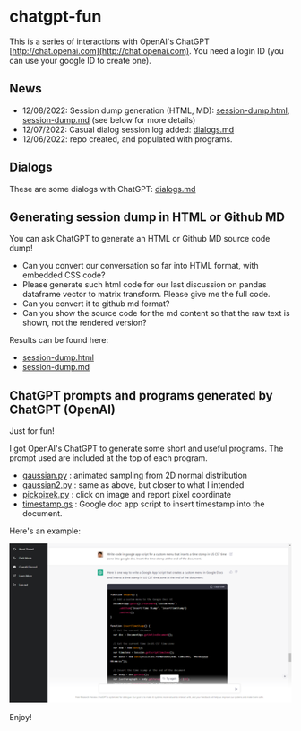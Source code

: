 # chatgpt-fun

This is a series of interactions with OpenAI's ChatGPT [http://chat.openai.com](http://chat.openai.com). You need a login ID (you can use your google ID to create one).

## News

* 12/08/2022: Session dump generation (HTML, MD): [session-dump.html](session-dump.html), [session-dump.md](session-dump.md) (see below for more details)
* 12/07/2022: Casual dialog session log added: [dialogs.md](dialogs.md) 
* 12/06/2022: repo created, and populated with programs.

## Dialogs 

These are some dialogs with ChatGPT: [dialogs.md](dialogs.md)

## Generating session dump in HTML or Github MD

You can ask ChatGPT to generate an HTML or Github MD source code dump!
* Can you convert our conversation so far into HTML format, with embedded CSS code?
* Please generate such html code for our last discussion on pandas dataframe vector to matrix transform. Please give me the full code.
* Can you convert it to github md format?
* Can you show the source code for the md content so that the raw text is shown, not the rendered version?

Results can be found here:
* [session-dump.html](session-dump.html)
* [session-dump.md](session-dump.md)

## ChatGPT prompts and programs generated by ChatGPT (OpenAI)

Just for fun!

I got OpenAI's ChatGPT to generate some short and useful programs. The prompt used are included at the top of each program.

* [gaussian.py](gaussian.py) : animated sampling from 2D normal distribution
* [gaussian2.py](gaussian2.py) : same as above, but closer to what I intended
* [pickpixek.py](pickpixel.py) : click on image and report pixel coordinate
* [timestamp.gs](timestamp.gs) : Google doc app script to insert timestamp into the document.

Here's an example:

![example session](example-session.png)

Enjoy!
